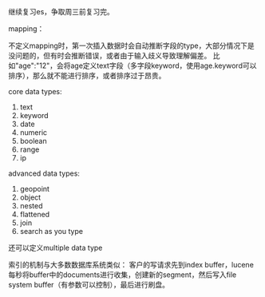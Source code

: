 继续复习es，争取周三前复习完。

mapping：

不定义mapping时，第一次插入数据时会自动推断字段的type，大部分情况下是没问题的，但有时会推断错误，或者由于输入歧义导致理解偏差。
比如"age":"12"，会将age定义text字段（多字段keyword，使用age.keyword可以排序），那么就不能进行排序，或者排序过于昂贵。

core data types:
1. text
2. keyword
3. date
4. numeric
5. boolean
6. range
7. ip

advanced data types:
1. geopoint
2. object
3. nested
4. flattened
5. join
6. search as you type

还可以定义multiple data type


索引的机制与大多数数据库系统类似：
客户的写请求先到index buffer，lucene每秒将buffer中的documents进行收集，创建新的segment，然后写入file system buffer（有参数可以控制），最后进行刷盘。
